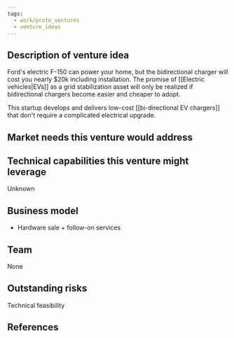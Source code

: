 ```yaml
---
tags:
  - work/proto_ventures
  - venture_ideas
---
```


## Description of venture idea
Ford's electric F-150 can power your home, but the bidirectional charger will cost you nearly $20k including installation. The promise of [[Electric vehicles|EVs]] as a grid stabilization asset will only be realized if bidirectional chargers become easier and cheaper to adopt.

This startup develops and delivers low-cost [[bi-directional EV chargers]] that don't require a complicated electrical upgrade.

## Market needs this venture would address


## Technical capabilities this venture might leverage
Unknown

## Business model
- Hardware sale + follow-on services

## Team
None

## Outstanding risks
Technical feasibility

## References
